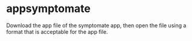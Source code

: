 # appsymptomate

Download the app file of the symptomate app, then open the file using a format that is acceptable for the app file. 